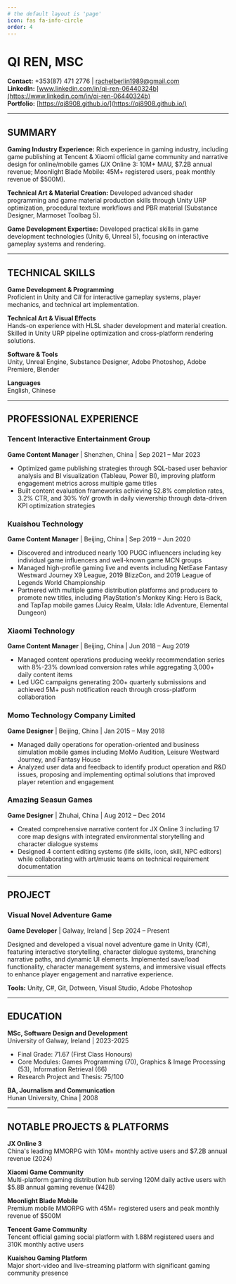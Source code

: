 ```yaml
---
# the default layout is 'page'
icon: fas fa-info-circle
order: 4
---
```


# QI REN, MSC

**Contact:** +353(87) 471 2776 | rachelberlin1989@gmail.com  
**LinkedIn:** [www.linkedin.com/in/qi-ren-06440324b](https://www.linkedin.com/in/qi-ren-06440324b)  
**Portfolio:** [https://qi8908.github.io/](https://qi8908.github.io/)

---

## SUMMARY

**Gaming Industry Experience:** Rich experience in gaming industry, including game publishing at Tencent & Xiaomi official game community and narrative design for online/mobile games (JX Online 3: 10M+ MAU, $7.2B annual revenue; Moonlight Blade Mobile: 45M+ registered users, peak monthly revenue of $500M).

**Technical Art & Material Creation:** Developed advanced shader programming and game material production skills through Unity URP optimization, procedural texture workflows and PBR material (Substance Designer, Marmoset Toolbag 5).

**Game Development Expertise:** Developed practical skills in game development technologies (Unity 6, Unreal 5), focusing on interactive gameplay systems and rendering.

---

## TECHNICAL SKILLS

**Game Development & Programming**  
Proficient in Unity and C# for interactive gameplay systems, player mechanics, and technical art implementation.

**Technical Art & Visual Effects**  
Hands-on experience with HLSL shader development and material creation. Skilled in Unity URP pipeline optimization and cross-platform rendering solutions.

**Software & Tools**  
Unity, Unreal Engine, Substance Designer, Adobe Photoshop, Adobe Premiere, Blender

**Languages**  
English, Chinese

---

## PROFESSIONAL EXPERIENCE

### Tencent Interactive Entertainment Group
**Game Content Manager** | Shenzhen, China | Sep 2021 – Mar 2023

- Optimized game publishing strategies through SQL-based user behavior analysis and BI visualization (Tableau, Power BI), improving platform engagement metrics across multiple game titles
- Built content evaluation frameworks achieving 52.8% completion rates, 3.2% CTR, and 30% YoY growth in daily viewership through data-driven KPI optimization strategies

### Kuaishou Technology
**Game Content Manager** | Beijing, China | Sep 2019 – Jun 2020

- Discovered and introduced nearly 100 PUGC influencers including key individual game influencers and well-known game MCN groups
- Managed high-profile gaming live and events including NetEase Fantasy Westward Journey X9 League, 2019 BlizzCon, and 2019 League of Legends World Championship
- Partnered with multiple game distribution platforms and producers to promote new titles, including PlayStation's Monkey King: Hero is Back, and TapTap mobile games (Juicy Realm, Ulala: Idle Adventure, Elemental Dungeon)

### Xiaomi Technology
**Game Content Manager** | Beijing, China | Jun 2018 – Aug 2019

- Managed content operations producing weekly recommendation series with 8%-23% download conversion rates while aggregating 3,000+ daily content items
- Led UGC campaigns generating 200+ quarterly submissions and achieved 5M+ push notification reach through cross-platform collaboration

### Momo Technology Company Limited
**Game Designer** | Beijing, China | Jan 2015 – May 2018

- Managed daily operations for operation-oriented and business simulation mobile games including MoMo Audition, Leisure Westward Journey, and Fantasy House
- Analyzed user data and feedback to identify product operation and R&D issues, proposing and implementing optimal solutions that improved player retention and engagement

### Amazing Seasun Games
**Game Designer** | Zhuhai, China | Aug 2012 – Dec 2014

- Created comprehensive narrative content for JX Online 3 including 17 core map designs with integrated environmental storytelling and character dialogue systems
- Designed 4 content editing systems (life skills, icon, skill, NPC editors) while collaborating with art/music teams on technical requirement documentation

---

## PROJECT

### Visual Novel Adventure Game
**Game Developer** | Galway, Ireland | Sep 2024 – Present

Designed and developed a visual novel adventure game in Unity (C#), featuring interactive storytelling, character dialogue systems, branching narrative paths, and dynamic UI elements. Implemented save/load functionality, character management systems, and immersive visual effects to enhance player engagement and narrative experience.

**Tools:** Unity, C#, Git, Dotween, Visual Studio, Adobe Photoshop

---

## EDUCATION

**MSc, Software Design and Development**  
University of Galway, Ireland | 2023-2025  
- Final Grade: 71.67 (First Class Honours)
- Core Modules: Games Programming (70), Graphics & Image Processing (53), Information Retrieval (66)
- Research Project and Thesis: 75/100

**BA, Journalism and Communication**  
Hunan University, China | 2008

---

## NOTABLE PROJECTS & PLATFORMS

**JX Online 3**  
China's leading MMORPG with 10M+ monthly active users and $7.2B annual revenue (2024)

**Xiaomi Game Community**  
Multi-platform gaming distribution hub serving 120M daily active users with $5.8B annual gaming revenue (¥42B)

**Moonlight Blade Mobile**  
Premium mobile MMORPG with 45M+ registered users and peak monthly revenue of $500M

**Tencent Game Community**  
Tencent official gaming social platform with 1.88M registered users and 310K monthly active users

**Kuaishou Gaming Platform**  
Major short-video and live-streaming platform with significant gaming community presence
